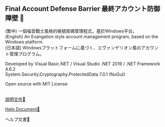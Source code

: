 ## Final Account Defense Barrier 最終アカウント防御障壁 🛫

(繁中) 一個福音戰士風格的帳號密碼管理程式，基於Windows平台。  
(English) An Evangelion style account management program, based on the Windows platform.  
(日本語) Windowsプラットフォームに基づく、エヴァンゲリオン風のアカウント管理プログラム。  
  
Developed by Visual Basic.NET / Visual Studio .NET 2019 / .NET Framework 4.6.2  
System.Security.Cryptography.ProtectedData 7.0.1 (NuGut)

Open source with MIT License  
 

  
[說明文件🔗](https://github.com/overdoignism/Final-Account-Defense-Barrier/blob/main/Readme/Readme_ZHTW.md)

[Help Document🔗](https://github.com/overdoignism/Final-Account-Defense-Barrier/blob/main/Readme/README_EN.md)

ヘルプ文書🔗  
